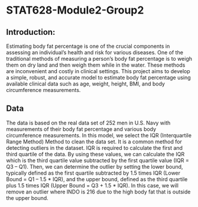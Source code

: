 # STAT628-Module2-Group2
## Introduction:
Estimating body fat percentage is one of the crucial components in assessing an individual’s health and risk for various diseases. One of the traditional methods of measuring a person’s body fat percentage is to weigh them on dry land and then weigh them while in the water. These methods are inconvenient and costly in clinical settings. This project aims to develop a simple, robust, and accurate model to estimate body fat percentage using available clinical data such as age, weight, height, BMI, and body circumference measurements. 

## Data
The data is based on the real data set of 252 men in U.S. Navy with measurements of their body fat percentage and various body circumference measurements. In this model, we select the IQR (Interquartile Range Method) Method to clean the data set. It is a common method for detecting outliers in the dataset. IQR is required to calculate the first and third quartile of the data. By using these values, we can calculate the IQR which is the third quartile value subtracted by the first quartile value (IQR = Q3 – Q1). Then, we can determine the outlier by setting the lower bound, typically defined as the first quartile subtracted by 1.5 times IQR (Lower Bound = Q1 – 1.5 * IQR), and the upper bound, defined as the third quartile plus 1.5 times IQR (Upper Bound = Q3 + 1.5 * IQR). In this case, we will remove an outlier where INDO is 216 due to the high body fat that is outside the upper bound.
